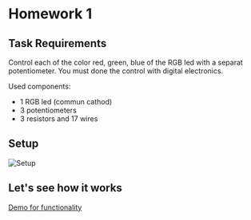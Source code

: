# Homework 1

## Task Requirements
Control each of the color red, green, blue of the RGB led with a separat potentiometer.
You must done the control with digital electronics.

Used components:
 - 1 RGB led (commun cathod)
 - 3 potentiometers
 - 3 resistors and 17 wires

## Setup
<img src="D:/robotica/Homework1/Setup.jpg" alt="Setup" title="Setup">

## Let's see how it works

[Demo for functionality](https://youtu.be/H4BD-EdE3OM)